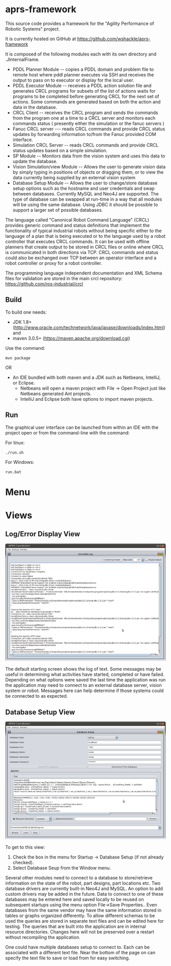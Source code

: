 # aprs-framework

This source code provides a framework for the "Agility Performance of Robotic Systems"
project.

It is currently hosted on GitHub at https://github.com/wshackle/aprs-framework


It is composed of the following modules each with its own directory and .JInternalFrame.

 * PDDL Planner Module -- copies a PDDL domain and problem file to remote host where pddl planner executes via SSH and receives the output to pass on to executor or display for the local user.   
 * PDDL Executor Module -- receives a PDDL action solution file and generates CRCL programs for subsets of the list of actions waits for programs to be completed before generating CRCL for the next set of actions. Some commands are generated based on both the action and data
in the database.  
 * CRCL Client -- receives the CRCL program and sends the commands from the program one at a time to a CRCL server and monitors each commands status ( presently either the simulation or the fanuc servers )  
 * Fanuc CRCL server --- reads CRCL commands and provide CRCL status updates by forwarding information to/from the Fanuc provided COM interface.  
 * Simulation CRCL Server -- reads CRCL commands and provide CRCL status updates based on a simple simulation.  
 * SP Module -- Monitors data from the vision system and uses this data to update the database.  
 * Vision Simulation/view Module -- Allows the user to generate vision data by simply typing in positions of objects or dragging them, or to view the data currently being supplied by an external vision system  
 * Database Setup Module -- Allows the user to change/store database setup options such as the hostname and user credentials and swap between databases. Currently MySQL and Neo4J are supported. The type of database can be swapped at run-time in a way that all modules will be using the same database. Using JDBC it should be possible to support a larger set of possible databases.  


The language called "Canonical Robot Command Language" (CRCL) provides generic command and status definitions that implement the functionality of typical industrial robots without being specific either to the language of a plan that is being executed or to the language used by a robot controller that executes CRCL commands. It can be used with offline planners that create output to be stored in CRCL files or online where CRCL is communicated in both directions via TCP. CRCL commands and status could also be exchanged over TCP between an operator interface and a robot controller or proxy for a robot controller.

The programming language independent documentation and XML Schema files for 
validation are stored in the main crcl repository:  https://github.com/ros-industrial/crcl


Build
-----


To build one needs:
  * JDK 1.8+ (http://www.oracle.com/technetwork/java/javase/downloads/index.html)  and
  * maven 3.0.5+ (https://maven.apache.org/download.cgi) 
  
Use the command:

    mvn package
    
OR 

  * An IDE bundled with both maven and a JDK such as Netbeans, IntelliJ, or Eclipse.
      * Netbeans will open a maven project with File -> Open Project just like Netbeans generated Ant projects.
      * IntelliJ and Eclipse both have options to import maven projects.



Run
---

The graphical user interface can be launched from within an IDE with the project 
open or from the command-line with the command:

For linux:

    ./run.sh

For Windows:

    run.bat

Menu
====



Views
=====

Log/Error Display View
----------------------

![Screenshot of GUI with Error/Info Log Window](/Screenshots/Screenshot_Error_Info_Log.png?raw=true)

The default starting screen shows the log of text. Some messages may be useful 
in determining what activities have started, completed or have failed. Depending
 on what options were saved the last time the application was run the  application
may need to connect to an external database server, vision system or robot. Messages
here can help determine if those systems could be connected to as expected.

Database Setup View
-------------------

![Screenshot of GUI with Database Setup Log Window](/Screenshots/Screenshot_Database_Setup.png?raw=true)

To get to this view:

  1. Check the box in the menu for Startup -> Database Setup (if not already checked).
  2. Select Database Seup from the Window menu.


Several other modules need to connect to a database to store/retrieve information
on the state of the robot, part designs, part locations etc.  Two database drivers
are currently built-in Neo4J and MySQL. An option to add custom drivers may be 
added in the future.  Data to connect to one of these databases may be entered here 
and saved locally to be reused on subsequent startups using the menu option File->Save Properties.. 
Even databases from the same vendor may have the same information stored in tables
 or graphs organized differently. To allow different schemas to be used the queries 
are stored in separate text files and can be edited here for testing. The queries
that are built into the application are in internal resource directories. Changes
here will not be preserved over a restart without recompiling the application.

One could have multiple databases setup to connect to. Each can be associated
with a different text file. Near the bottom of the page on can specify the text 
file to save or load from for easy switching.




